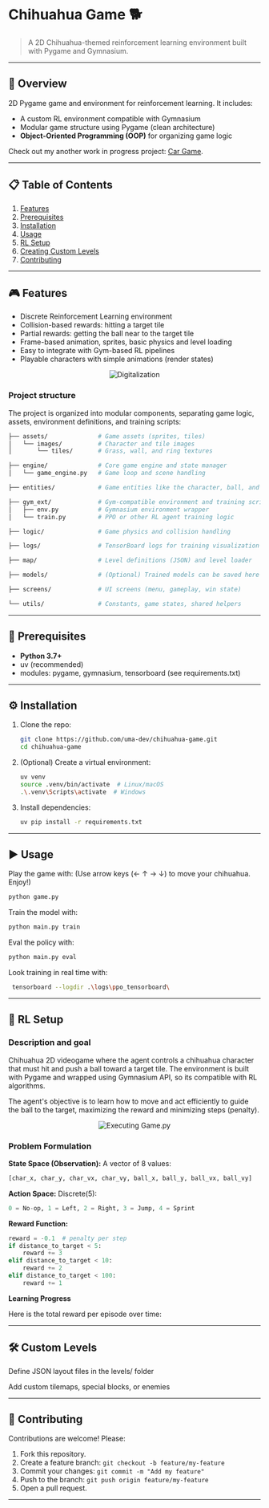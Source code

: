 # Chihuahua Game 🐕

> A 2D Chihuahua-themed reinforcement learning environment built with Pygame and Gymnasium.

---

## 🚀 Overview

2D Pygame game and environment for reinforcement learning. It includes:

* A custom RL environment compatible with Gymnasium
* Modular game structure using Pygame (clean architecture)
* **Object-Oriented Programming (OOP)** for organizing game logic

Check out my another work in progress project: [Car Game](https://github.com/uma-dev/car-game).

---

## 📋 Table of Contents

1. [Features](#-features)
2. [Prerequisites](#-prerequisites)
3. [Installation](#installation)
4. [Usage](#usage)
5. [RL Setup](#-rl-setup)
6. [Creating Custom Levels](#custom-levels)
7. [Contributing](#-contributing)

---

## 🎮 Features

* Discrete Reinforcement Learning environment
* Collision-based rewards: hitting a target tile
* Partial rewards: getting the ball near to the target tile
* Frame-based animation, sprites, basic physics and level loading
* Easy to integrate with Gym-based RL pipelines
* Playable characters with simple animations (render states)

<p align="center">
  <img alt="Digitalization" src="https://github.com/user-attachments/assets/4cbf36be-3d27-47a0-a164-aeee6a9abd8a">
</p>

### Project structure

The project is organized into modular components, separating game logic, assets, environment definitions, and training scripts:

``` bash
├── assets/              # Game assets (sprites, tiles)
│   └── images/          # Character and tile images
│       └── tiles/       # Grass, wall, and ring textures

├── engine/              # Core game engine and state manager
│   └── game_engine.py   # Game loop and scene handling

├── entities/            # Game entities like the character, ball, and target

├── gym_ext/             # Gym-compatible environment and training script
│   ├── env.py           # Gymnasium environment wrapper
│   └── train.py         # PPO or other RL agent training logic

├── logic/               # Game physics and collision handling

├── logs/                # TensorBoard logs for training visualization

├── map/                 # Level definitions (JSON) and level loader

├── models/              # (Optional) Trained models can be saved here

├── screens/             # UI screens (menu, gameplay, win state)

└── utils/               # Constants, game states, shared helpers
```

---

## 🔧 Prerequisites

* **Python 3.7+**
* uv (recommended)
* modules: pygame, gymnasium, tensorboard (see requirements.txt)

---

<a name="installation"></a>

## ⚙️ Installation

1. Clone the repo:

   ```bash
   git clone https://github.com/uma-dev/chihuahua-game.git
   cd chihuahua-game
   ```

2. (Optional) Create a virtual environment:

   ```bash
   uv venv 
   source .venv/bin/activate  # Linux/macOS
   .\.venv\Scripts\activate  # Windows
   ```

3. Install dependencies:

   ```bash
   uv pip install -r requirements.txt
   ```

---

<a name="usage"></a>

## ▶️ Usage

Play the game with: (Use arrow keys (← ↑ → ↓) to move your chihuahua. Enjoy!)

```bash
python game.py
```

Train the model with:

```bash
python main.py train 
```

Eval the policy with:

```bash
python main.py eval
```

Look training in real time with:

```bash
 tensorboard --logdir .\logs\ppo_tensorboard\
```

---

## 🧠 RL Setup

### Description and goal

Chihuahua 2D videogame where the agent controls a chihuahua character that must hit and push a ball toward a target tile. The environment is built with Pygame and wrapped using Gymnasium API, so its compatible with RL algorithms.

The agent's objective is to learn how to move and act efficiently to guide the ball to the target, maximizing the reward and minimizing steps (penalty).

<p align="center">
  <img
    alt="Executing Game.py"
    src="https://github.com/user-attachments/assets/fad08b8e-f179-4974-bcd4-360608192ee5">
</p>

### Problem Formulation

**State Space (Observation):**
A vector of 8 values:

```python
[char_x, char_y, char_vx, char_vy, ball_x, ball_y, ball_vx, ball_vy]
```

**Action Space:**
Discrete(5):

```python
0 = No-op, 1 = Left, 2 = Right, 3 = Jump, 4 = Sprint
```

**Reward Function:**

```python
reward = -0.1  # penalty per step
if distance_to_target < 5:
    reward += 3
elif distance_to_target < 10:
    reward += 2
elif distance_to_target < 100:
    reward += 1
```

**Learning Progress**

Here is the total reward per episode over time:

---

<a name="custom-levels"></a>

## 🛠️ Custom Levels

Define JSON layout files in the levels/ folder

Add custom tilemaps, special blocks, or enemies

---

## 🤝 Contributing

Contributions are welcome! Please:

1. Fork this repository.
2. Create a feature branch: `git checkout -b feature/my-feature`
3. Commit your changes: `git commit -m "Add my feature"`
4. Push to the branch: `git push origin feature/my-feature`
5. Open a pull request.

---
